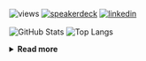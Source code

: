 ![views](https://komarev.com/ghpvc/?username=chck&color=blueviolet)
[![speakerdeck](https://img.shields.io/badge/Speaker_Deck-chck-8a2be2?style=flat-square&logo=speaker-deck)](https://speakerdeck.com/chck)
[![linkedin](https://img.shields.io/badge/LinkedIn-chck-8a2be2?style=flat-square&logo=linkedin)](https://www.linkedin.com/in/chck/)

<p align="left"> 
  <img alt="GitHub Stats" align="center" height="150" src="https://github-readme-stats-nine-umber-51.vercel.app/api?username=chck&count_private=true&show_icons=true&hide_title=true&theme=buefy" />
  <img alt="Top Langs" align="center" height="150" src="https://github-readme-stats-nine-umber-51.vercel.app/api/top-langs/?username=chck&layout=compact&count_private=true&show_icons=true&hide_title=true&theme=buefy" />
</p>

<details>
  <summary><b>Read more</b></summary>
  <br>

  <!--START_SECTION:waka-->
**🐱 My GitHub Data** 

> 📦 88.4 kB Used in GitHub's Storage 
 > 
> 🏆 545 Contributions in the Year 2024
 > 
> 💼 Opted to Hire
 > 
> 📜 133 Public Repositories 
 > 
> 🔑 23 Private Repositories 
 > 
**I'm a Night 🦉** 

```text
🌞 Morning                953 commits         ███░░░░░░░░░░░░░░░░░░░░░░   13.47 % 
🌆 Daytime                2307 commits        ████████░░░░░░░░░░░░░░░░░   32.61 % 
🌃 Evening                2063 commits        ███████░░░░░░░░░░░░░░░░░░   29.16 % 
🌙 Night                  1751 commits        ██████░░░░░░░░░░░░░░░░░░░   24.75 % 
```
📅 **I'm Most Productive on Thursday** 

```text
Monday                   1349 commits        █████░░░░░░░░░░░░░░░░░░░░   19.07 % 
Tuesday                  1090 commits        ████░░░░░░░░░░░░░░░░░░░░░   15.41 % 
Wednesday                1132 commits        ████░░░░░░░░░░░░░░░░░░░░░   16.00 % 
Thursday                 1795 commits        ██████░░░░░░░░░░░░░░░░░░░   25.37 % 
Friday                   710 commits         ███░░░░░░░░░░░░░░░░░░░░░░   10.04 % 
Saturday                 415 commits         █░░░░░░░░░░░░░░░░░░░░░░░░   05.87 % 
Sunday                   583 commits         ██░░░░░░░░░░░░░░░░░░░░░░░   08.24 % 
```


📊 **This Week I Spent My Time On** 

```text
💬 Programming Languages: 
TOML                     1 hr 15 mins        ██████████████░░░░░░░░░░░   54.43 % 
Git                      25 mins             █████░░░░░░░░░░░░░░░░░░░░   18.28 % 
Ruby                     11 mins             ██░░░░░░░░░░░░░░░░░░░░░░░   08.25 % 
Markdown                 7 mins              █░░░░░░░░░░░░░░░░░░░░░░░░   05.34 % 
Other                    5 mins              █░░░░░░░░░░░░░░░░░░░░░░░░   03.78 % 

🔥 Editors: 
Neovim                   2 hrs 15 mins       █████████████████████████   98.06 % 
RustRover                2 mins              ░░░░░░░░░░░░░░░░░░░░░░░░░   01.94 % 
```

**I Mostly Code in Python** 

```text
Python                   44 repos            ████████░░░░░░░░░░░░░░░░░   33.59 % 
Jupyter Notebook         19 repos            ████░░░░░░░░░░░░░░░░░░░░░   14.50 % 
Rust                     7 repos             █░░░░░░░░░░░░░░░░░░░░░░░░   05.34 % 
TypeScript               6 repos             █░░░░░░░░░░░░░░░░░░░░░░░░   04.58 % 
Astro                    1 repo              ░░░░░░░░░░░░░░░░░░░░░░░░░   00.76 % 
```



**Timeline**

![Lines of Code chart](https://raw.githubusercontent.com/chck/chck/main/assets/bar_graph.png)


 Last Updated on 2024-11-19 02:00 UTC
<!--END_SECTION:waka-->
</details>

